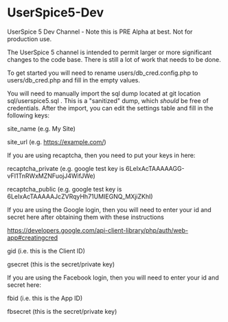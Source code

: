 # UserSpice5-Dev
UserSpice 5 Dev Channel - Note this is PRE Alpha at best.  Not for production use.

The UserSpice 5 channel is intended to permit larger or more significant changes to the code base. There is still a lot of work that needs to be done.

To get started you will need to rename users/db_cred.config.php to users/db_cred.php and fill in the empty values.

You will need to manually import the sql dump located at git location sql/userspice5.sql . This is a "sanitized" dump, which *should* be free of credentials. After the import, you can edit the settings table and fill in the following keys:

site_name (e.g. My Site)

site_url (e.g. https://example.com/)

If you are using recaptcha, then you need to put your keys in here:

recaptcha_private (e.g. google test key is 6LeIxAcTAAAAAGG-vFI1TnRWxMZNFuojJ4WifJWe)

recaptcha_public (e.g. google test key is 6LeIxAcTAAAAAJcZVRqyHh71UMIEGNQ_MXjiZKhI)

If you are using the Google login, then you will need to enter your id and secret here after obtaining them with these instructions

https://developers.google.com/api-client-library/php/auth/web-app#creatingcred

gid (i.e. this is the Client ID)

gsecret (this is the secret/private key)

If you are using the Facebook login, then you will need to enter your id and secret here:

fbid (i.e. this is the App ID)

fbsecret (this is the secret/private key)
